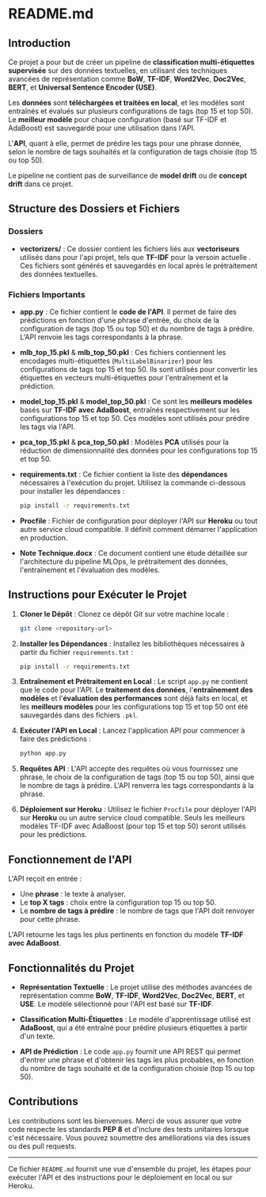 # README.md

## Introduction

Ce projet a pour but de créer un pipeline de **classification multi-étiquettes supervisée** sur des données textuelles, en utilisant des techniques avancées de représentation comme **BoW**, **TF-IDF**, **Word2Vec**, **Doc2Vec**, **BERT**, et **Universal Sentence Encoder (USE)**. 

Les **données** sont **téléchargées et traitées en local**, et les modèles sont entraînés et évalués sur plusieurs configurations de tags (top 15 et top 50). Le **meilleur modèle** pour chaque configuration (basé sur TF-IDF et AdaBoost) est sauvegardé pour une utilisation dans l'API.

L'**API**, quant à elle, permet de prédire les tags pour une phrase donnée, selon le nombre de tags souhaités et la configuration de tags choisie (top 15 ou top 50). 

Le pipeline ne contient pas de surveillance de **model drift** ou de **concept drift** dans ce projet.

## Structure des Dossiers et Fichiers

### Dossiers

- **vectorizers/** : Ce dossier contient les fichiers liés aux **vectoriseurs** utilisés dans pour l'api projet, tels que **TF-IDF** pour la versoin actuelle . Ces fichiers sont générés et sauvegardés en local après le prétraitement des données textuelles.

### Fichiers Importants

- **app.py** : Ce fichier contient le **code de l'API**. Il permet de faire des prédictions en fonction d'une phrase d'entrée, du choix de la configuration de tags (top 15 ou top 50) et du nombre de tags à prédire. L'API renvoie les tags correspondants à la phrase.

- **mlb_top_15.pkl** & **mlb_top_50.pkl** : Ces fichiers contiennent les encodages multi-étiquettes (`MultiLabelBinarizer`) pour les configurations de tags top 15 et top 50. Ils sont utilisés pour convertir les étiquettes en vecteurs multi-étiquettes pour l'entraînement et la prédiction.

- **model_top_15.pkl** & **model_top_50.pkl** : Ce sont les **meilleurs modèles** basés sur **TF-IDF avec AdaBoost**, entraînés respectivement sur les configurations top 15 et top 50. Ces modèles sont utilisés pour prédire les tags via l'API.

- **pca_top_15.pkl** & **pca_top_50.pkl** : Modèles **PCA** utilisés pour la réduction de dimensionnalité des données pour les configurations top 15 et top 50.

- **requirements.txt** : Ce fichier contient la liste des **dépendances** nécessaires à l'exécution du projet. Utilisez la commande ci-dessous pour installer les dépendances :
   ```bash
   pip install -r requirements.txt
   ```

- **Procfile** : Fichier de configuration pour déployer l'API sur **Heroku** ou tout autre service cloud compatible. Il définit comment démarrer l'application en production.

- **Note Technique.docx** : Ce document contient une étude détaillée sur l'architecture du pipeline MLOps, le prétraitement des données, l'entraînement et l'évaluation des modèles.

## Instructions pour Exécuter le Projet

1. **Cloner le Dépôt** : Clonez ce dépôt Git sur votre machine locale :
   ```bash
   git clone <repository-url>
   ```

2. **Installer les Dépendances** : Installez les bibliothèques nécessaires à partir du fichier `requirements.txt` :
   ```bash
   pip install -r requirements.txt
   ```

3. **Entraînement et Prétraitement en Local** : Le script `app.py` ne contient que le code pour l'API. Le **traitement des données**, l'**entraînement des modèles** et l'**évaluation des performances** sont déjà faits en local, et les **meilleurs modèles** pour les configurations top 15 et top 50 ont été sauvegardés dans des fichiers `.pkl`.

4. **Exécuter l'API en Local** :
   Lancez l'application API pour commencer à faire des prédictions :
   ```bash
   python app.py
   ```

5. **Requêtes API** : L'API accepte des requêtes où vous fournissez une phrase, le choix de la configuration de tags (top 15 ou top 50), ainsi que le nombre de tags à prédire. L'API renverra les tags correspondants à la phrase.

6. **Déploiement sur Heroku** : Utilisez le fichier `Procfile` pour déployer l'API sur **Heroku** ou un autre service cloud compatible. Seuls les meilleurs modèles TF-IDF avec AdaBoost (pour top 15 et top 50) seront utilisés pour les prédictions.

## Fonctionnement de l'API

L'API reçoit en entrée :
- Une **phrase** : le texte à analyser.
- Le **top X tags** : choix entre la configuration top 15 ou top 50.
- Le **nombre de tags à prédire** : le nombre de tags que l'API doit renvoyer pour cette phrase.

L'API retourne les tags les plus pertinents en fonction du modèle **TF-IDF avec AdaBoost**.

## Fonctionnalités du Projet

- **Représentation Textuelle** : Le projet utilise des méthodes avancées de représentation comme **BoW**, **TF-IDF**, **Word2Vec**, **Doc2Vec**, **BERT**, et **USE**. Le modèle sélectionné pour l'API est basé sur **TF-IDF**.

- **Classification Multi-Étiquettes** : Le modèle d'apprentissage utilisé est **AdaBoost**, qui a été entraîné pour prédire plusieurs étiquettes à partir d'un texte.

- **API de Prédiction** : Le code `app.py` fournit une API REST qui permet d'entrer une phrase et d'obtenir les tags les plus probables, en fonction du nombre de tags souhaité et de la configuration choisie (top 15 ou top 50).

## Contributions

Les contributions sont les bienvenues. Merci de vous assurer que votre code respecte les standards **PEP 8** et d'inclure des tests unitaires lorsque c'est nécessaire. Vous pouvez soumettre des améliorations via des issues ou des pull requests.

---

Ce fichier `README.md` fournit une vue d'ensemble du projet, les étapes pour exécuter l'API et des instructions pour le déploiement en local ou sur Heroku.
